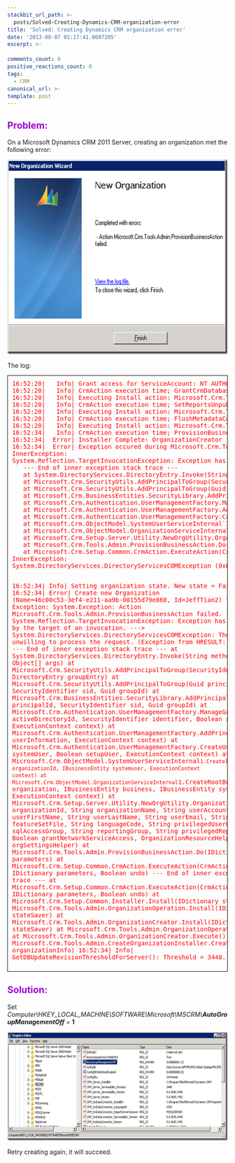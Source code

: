 ```yaml
---
stackbit_url_path: >-
  posts/Solved-Creating-Dynamics-CRM-organization-error
title: 'Solved: Creating Dynamics CRM organization error'
date: '2013-08-07 01:17:41.0607205'
excerpt: >-
  
comments_count: 0
positive_reactions_count: 0
tags: 
  - CRM
canonical_url: >-
template: post
---
```

<h2><font color="#9b00d3">Problem:</font></h2>  <p>On a Microsoft Dynamics CRM 2011 Server, creating an organization met the following error:</p>  <p><a href="https://raw.githubusercontent.com/Jeff-Tian/blogengine.net/master/Source/BlogEngine/BlogEngine.NET/App_Data/files/image_647.png"><img title="Solved: Creating Dynamics CRM organization error" style="border-left-width: 0px; border-right-width: 0px; background-image: none; border-bottom-width: 0px; padding-top: 0px; padding-left: 0px; display: inline; padding-right: 0px; border-top-width: 0px" border="0" alt="Solved: Creating Dynamics CRM organization error" src="https://raw.githubusercontent.com/Jeff-Tian/blogengine.net/master/Source/BlogEngine/BlogEngine.NET/App_Data/files/image_thumb_335.png" width="605" height="445" /></a></p>  <p>The log:</p>  <pre style="border-top: black 1px solid; border-right: black 1px solid; border-bottom: black 1px solid; color: red; padding-bottom: 10px; padding-top: 10px; padding-left: 10px; border-left: black 1px solid; padding-right: 10px">16:52:20|   Info| Grant access for ServiceAccount: NT AUTHORITY\NetworkService, WebAppAccount: NT AUTHORITY\NETWORK SERVICE.
16:52:20|   Info| CrmAction execution time; GrantCrmDatabaseAccessAction; 00:00:04.4684354
16:52:20|   Info| Executing Install action: Microsoft.Crm.Tools.Admin.SetReportsUnpublishedAction
16:52:20|   Info| CrmAction execution time; SetReportsUnpublishedAction; 00:00:00.0156239
16:52:20|   Info| Executing Install action: Microsoft.Crm.Tools.Admin.FlushMetadataCacheAction
16:52:20|   Info| CrmAction execution time; FlushMetadataCacheAction; 00:00:00.1093673
16:52:20|   Info| Executing Install action: Microsoft.Crm.Tools.Admin.ProvisionBusinessAction
16:52:34|   Info| CrmAction execution time; ProvisionBusinessAction; 00:00:14.6085307
16:52:34|  Error| Installer Complete: OrganizationCreator - Error encountered
16:52:34|  Error| Exception occured during Microsoft.Crm.Tools.Admin.OrganizationCreator: Action Microsoft.Crm.Tools.Admin.ProvisionBusinessAction failed.
InnerException:
System.Reflection.TargetInvocationException: Exception has been thrown by the target of an invocation. ---&gt; System.DirectoryServices.DirectoryServicesCOMException: The server is unwilling to process the request. (Exception from HRESULT: 0x80072035)
   --- End of inner exception stack trace ---
   at System.DirectoryServices.DirectoryEntry.Invoke(String methodName, Object[] args)
   at Microsoft.Crm.SecurityUtils.AddPrincipalToGroup(SecurityIdentifier sid, DirectoryEntry groupEntry)
   at Microsoft.Crm.SecurityUtils.AddPrincipalToGroup(Guid principalId, SecurityIdentifier sid, Guid groupId)
   at Microsoft.Crm.BusinessEntities.SecurityLibrary.AddPrincipalToGroup(Guid principalId, SecurityIdentifier sid, Guid groupId)
   at Microsoft.Crm.Authentication.UserManagementFactory.ManageGroupMembership(Guid activeDirectoryId, SecurityIdentifier identifier, Boolean remove, ExecutionContext context)
   at Microsoft.Crm.Authentication.UserManagementFactory.AddPrincipalToGroup(UserAuthenticationInformation userInformation, ExecutionContext context)
   at Microsoft.Crm.Authentication.UserManagementFactory.CreateUser(IBusinessEntity systemUser, Boolean setupUser, ExecutionContext context)
   at Microsoft.Crm.ObjectModel.SystemUserServiceInternal`1.CreateInternal(Guid organizationId, IBusinessEntity systemuser, ExecutionContext context)
   at Microsoft.Crm.ObjectModel.OrganizationServiceInternal`1.CreateRootBusiness(IBusinessEntity organization, IBusinessEntity business, IBusinessEntity systemUser, ExecutionContext context)
   at Microsoft.Crm.Setup.Server.Utility.NewOrgUtility.OrganizationCreateNew(String organizationId, String organizationName, String userAccountName, String userFirstName, String userLastName, String userEmail, String featureSetFile, String languageCode, String privilegedUserGroup, String sqlAccessGroup, String reportingGroup, String privilegedReportingGroup, Boolean grantNetworkServiceAccess, OrganizationResourceHelper orgSettingsHelper)
   at Microsoft.Crm.Tools.Admin.ProvisionBusinessAction.Do(IDictionary parameters)
   at Microsoft.Crm.Setup.Common.CrmAction.ExecuteAction(CrmAction action, IDictionary parameters, Boolean undo)
InnerException:
System.DirectoryServices.DirectoryServicesCOMException (0x80072035): The server is unwilling to process the request. (Exception from HRESULT: 0x80072035)

16:52:34|   Info| Setting organization state.  New state = Failed
16:52:34|  Error| Create new Organization (Name=46c00c53-3ef4-e211-aa9b-00155d79e868, Id=JeffTian2) failed with Exception:
System.Exception: Action Microsoft.Crm.Tools.Admin.ProvisionBusinessAction failed. ---&gt; System.Reflection.TargetInvocationException: Exception has been thrown by the target of an invocation. ---&gt; System.DirectoryServices.DirectoryServicesCOMException: The server is unwilling to process the request. (Exception from HRESULT: 0x80072035)
   --- End of inner exception stack trace ---
   at System.DirectoryServices.DirectoryEntry.Invoke(String methodName, Object[] args)
   at Microsoft.Crm.SecurityUtils.AddPrincipalToGroup(SecurityIdentifier sid, DirectoryEntry groupEntry)
   at Microsoft.Crm.SecurityUtils.AddPrincipalToGroup(Guid principalId, SecurityIdentifier sid, Guid groupId)
   at Microsoft.Crm.BusinessEntities.SecurityLibrary.AddPrincipalToGroup(Guid principalId, SecurityIdentifier sid, Guid groupId)
   at Microsoft.Crm.Authentication.UserManagementFactory.ManageGroupMembership(Guid activeDirectoryId, SecurityIdentifier identifier, Boolean remove, ExecutionContext context)
   at Microsoft.Crm.Authentication.UserManagementFactory.AddPrincipalToGroup(UserAuthenticationInformation userInformation, ExecutionContext context)
   at Microsoft.Crm.Authentication.UserManagementFactory.CreateUser(IBusinessEntity systemUser, Boolean setupUser, ExecutionContext context)
   at Microsoft.Crm.ObjectModel.SystemUserServiceInternal`1.CreateInternal(Guid organizationId, IBusinessEntity systemuser, ExecutionContext context)
   at Microsoft.Crm.ObjectModel.OrganizationServiceInternal`1.CreateRootBusiness(IBusinessEntity organization, IBusinessEntity business, IBusinessEntity systemUser, ExecutionContext context)
   at Microsoft.Crm.Setup.Server.Utility.NewOrgUtility.OrganizationCreateNew(String organizationId, String organizationName, String userAccountName, String userFirstName, String userLastName, String userEmail, String featureSetFile, String languageCode, String privilegedUserGroup, String sqlAccessGroup, String reportingGroup, String privilegedReportingGroup, Boolean grantNetworkServiceAccess, OrganizationResourceHelper orgSettingsHelper)
   at Microsoft.Crm.Tools.Admin.ProvisionBusinessAction.Do(IDictionary parameters)
   at Microsoft.Crm.Setup.Common.CrmAction.ExecuteAction(CrmAction action, IDictionary parameters, Boolean undo)
   --- End of inner exception stack trace ---
   at Microsoft.Crm.Setup.Common.CrmAction.ExecuteAction(CrmAction action, IDictionary parameters, Boolean undo)
   at Microsoft.Crm.Setup.Common.Installer.Install(IDictionary stateSaver)
   at Microsoft.Crm.Tools.Admin.OrganizationOperation.Install(IDictionary stateSaver)
   at Microsoft.Crm.Tools.Admin.OrganizationCreator.Install(IDictionary stateSaver)
   at Microsoft.Crm.Tools.Admin.OrganizationOperation.Execute()
   at Microsoft.Crm.Tools.Admin.OrganizationCreator.Execute()
   at Microsoft.Crm.Tools.Admin.CreateOrganizationInstaller.Create(ICreateOrganizationInfo organizationInfo)
16:52:34|   Info| GetDBUpdateRevisionThresholdForServer(): Threshold = 3448.</pre>

<h2><font color="#9b00d3">Solution:</font></h2>

<p>Set <em>Computer\HKEY_LOCAL_MACHINE\SOFTWARE\Microsoft\MSCRM\<strong>AutoGroupManagementOff</strong></em> = <strong>1</strong></p>

<p><a href="https://raw.githubusercontent.com/Jeff-Tian/blogengine.net/master/Source/BlogEngine/BlogEngine.NET/App_Data/files/image_648.png"><img title="Set Computer\HKEY_LOCAL_MACHINE\SOFTWARE\Microsoft\MSCRM\AutoGroupManagementOff = 1" style="border-top: 0px; border-right: 0px; background-image: none; border-bottom: 0px; padding-top: 0px; padding-left: 0px; border-left: 0px; display: inline; padding-right: 0px" border="0" alt="Set Computer\HKEY_LOCAL_MACHINE\SOFTWARE\Microsoft\MSCRM\AutoGroupManagementOff = 1" src="https://raw.githubusercontent.com/Jeff-Tian/blogengine.net/master/Source/BlogEngine/BlogEngine.NET/App_Data/files/image_thumb_336.png" width="657" height="249" /></a></p>

<p>Retry creating again, it will succeed.</p>